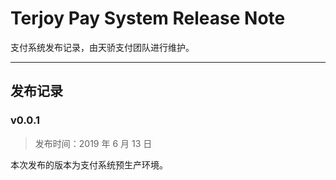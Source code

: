 # Terjoy Pay System Release Note

支付系统发布记录，由天骄支付团队进行维护。

*******

## 发布记录

### v0.0.1

> 发布时间：2019 年 6 月 13 日

本次发布的版本为支付系统预生产环境。
